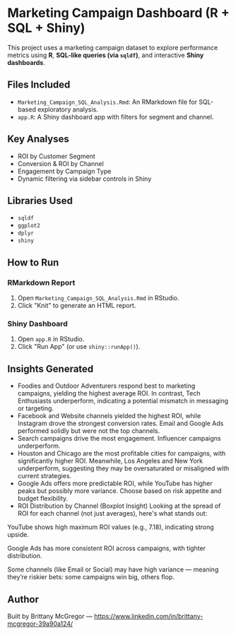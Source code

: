 
# Marketing Campaign Dashboard (R + SQL + Shiny)

This project uses a marketing campaign dataset to explore performance metrics using **R**, **SQL-like queries (via `sqldf`)**, and interactive **Shiny dashboards**.

## Files Included

- `Marketing_Campaign_SQL_Analysis.Rmd`: An RMarkdown file for SQL-based exploratory analysis.
- `app.R`: A Shiny dashboard app with filters for segment and channel.

## Key Analyses

- ROI by Customer Segment
- Conversion & ROI by Channel
- Engagement by Campaign Type
- Dynamic filtering via sidebar controls in Shiny

## Libraries Used

- `sqldf`
- `ggplot2`
- `dplyr`
- `shiny`

## How to Run

### RMarkdown Report

1. Open `Marketing_Campaign_SQL_Analysis.Rmd` in RStudio.
2. Click "Knit" to generate an HTML report.

### Shiny Dashboard

1. Open `app.R` in RStudio.
2. Click "Run App" (or use `shiny::runApp()`).

## Insights Generated


- Foodies and Outdoor Adventurers respond best to marketing campaigns, yielding the highest average ROI. In contrast, Tech Enthusiasts underperform, indicating a potential mismatch in messaging or targeting.
- Facebook and Website channels yielded the highest ROI, while Instagram drove the strongest conversion rates. Email and Google Ads performed solidly but were not the top channels.
- Search campaigns drive the most engagement. Influencer campaigns underperform.
- Houston and Chicago are the most profitable cities for campaigns, with significantly higher ROI. Meanwhile, Los Angeles and New York underperform, suggesting they may be oversaturated or misaligned with current strategies.
- Google Ads offers more predictable ROI, while YouTube has higher peaks but possibly more variance. Choose based on risk appetite and budget flexibility.
- ROI Distribution by Channel (Boxplot Insight)
Looking at the spread of ROI for each channel (not just averages), here's what stands out:

YouTube shows high maximum ROI values (e.g., 7.18), indicating strong upside.

Google Ads has more consistent ROI across campaigns, with tighter distribution.

Some channels (like Email or Social) may have high variance — meaning they’re riskier bets: some campaigns win big, others flop.

## Author

Built by Brittany McGregor — https://www.linkedin.com/in/brittany-mcgregor-39a90a124/
